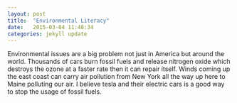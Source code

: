 ```yaml
---
layout: post
title:  "Environmental Literacy"
date:   2015-03-04 11:48:34
categories: jekyll update
---
```


Environmental issues are a big problem not just in America but around the world. Thousands of cars burn fossil fuels and release nitrogen oxide which destroys the ozone at a faster rate then it can repair itself. Winds coming up the east coast can carry air pollution from New York all the way up here to Maine polluting our air. I believe tesla and their electric cars is a good way to stop the usage of fossil fuels.  
